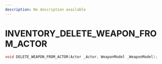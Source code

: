 ```yaml
---
description: No description available 
---
```


# INVENTORY\_DELETE_WEAPON_FROM_ACTOR

```cpp
void DELETE_WEAPON_FROM_ACTOR(Actor _Actor, WeaponModel _WeaponModel);
```